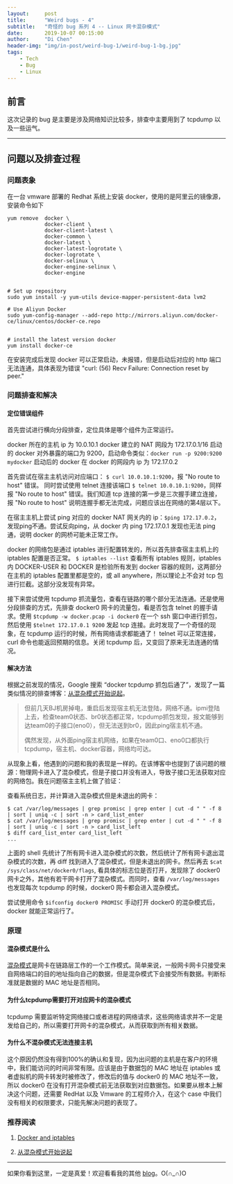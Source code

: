 ```yaml
---
layout:     post
title:      "Weird bugs - 4"
subtitle:   "奇怪的 bug 系列 4 -- Linux 网卡混杂模式"
date:       2019-10-07 00:15:00
author:     "Di Chen"
header-img: "img/in-post/weird-bug-1/weird-bug-1-bg.jpg"
tags:
    - Tech
    - Bug
    - Linux
---
```


## 前言

这次记录的 bug 是主要是涉及网络知识比较多，排查中主要用到了 tcpdump 以及一些运气。

---

## 问题以及排查过程

### 问题表象

在一台 vmware 部署的 Redhat 系统上安装 docker，使用的是阿里云的镜像源，安装命令如下

```
yum remove  docker \
            docker-client \
            docker-client-latest \
            docker-common \
            docker-latest \
            docker-latest-logrotate \
            docker-logrotate \
            docker-selinux \
            docker-engine-selinux \
            docker-engine
 
 
# Set up repository
sudo yum install -y yum-utils device-mapper-persistent-data lvm2
  
# Use Aliyun Docker
sudo yum-config-manager --add-repo http://mirrors.aliyun.com/docker-ce/linux/centos/docker-ce.repo
 
 
# install the latest version docker
yum install docker-ce
```

在安装完成后发现 docker 可以正常启动，未报错，但是启动后对应的 http 端口无法连通，具体表现为错误 "curl: (56) Recv Failure: Connection reset by peer."

### 问题排查和解决

#### 定位错误组件
首先尝试进行横向分段排查，定位具体是哪个组件为正常运行。

docker 所在的主机 ip 为 10.0.10.1
docker 建立的 NAT 网段为 172.17.0.1/16
启动的 docker 对外暴露的端口为 9200，启动命令类似：`docker run -p 9200:9200 mydocker`
启动后的 docker 在 docker 的网段内 ip 为 172.17.0.2

首先尝试在宿主主机访问对应端口： `$ curl 10.0.10.1:9200`，报 "No route to host" 错误。
同时尝试使用 telnet 连接该端口 `$ telnet 10.0.10.1:9200`，同样报 "No route to host" 错误。我们知道 tcp 连接的第一步是三次握手建立连接，报 "No route to host" 说明连握手都无法完成，问题应该出在网络的第4层以下。

在宿主主机上尝试 ping 对应的 docker NAT 网关内的 ip：`$ping 172.17.0.2`，发现ping不通。尝试反向ping，从 docker 内 ping 172.17.0.1 发现也无法 ping 通，说明 docker 的网桥可能未正常工作。

docker 的网络包是通过 iptables 进行配置转发的，所以首先排查宿主主机上的 iptables 配置是否正常。
`$ iptables --list` 查看所有 iptables 规则，iptables 内 DOCKER-USER 和 DOCKER 是检验所有发到 docker 容器的规则，这两部分在主机的 iptables 配置里都是空的，或 all anywhere，所以理论上不会对 tcp 包进行拦截。这部分没发现有异常。

接下来尝试使用 tcpdump 抓流量包，查看在链路的哪个部分无法连通。还是使用分段排查的方式，先排查 docker0 网卡的流量包，看是否包含 telnet 的握手请求。使用 `$tcpdump -w docker.pcap -i docker0` 在一个 ssh 窗口中进行抓包，然后使用 `$telnet 172.17.0.1 9200` 发起 tcp 连接。此时发现了一个奇怪的现象，在 tcpdump 运行的时候，所有网络请求都能通了！ telnet 可以正常连接，curl 命令也能返回预期的信息。关闭 tcpdump 后，又变回了原来无法连通的情况。

#### 解决方法

根据之前发现的情况，Google 搜索 “docker tcpdump 抓包后通了”，发现了一篇类似情况的排查博客：[从混杂模式开始说起](https://ieevee.com/tech/2016/11/24/promisc.html)。

> 但前几天BJ机房掉电，重启后发现宿主机无法登陆，网络不通。ipmi登陆上去，检查team0状态、br0状态都正常，tcpdump抓包发现，报文能够到达team0的子接口(eno0），但无法送到br0，因此ping宿主机不通。
> 
> 偶然发现，从外面ping宿主机网络，如果在team0口、eno0口都执行tcpdump，宿主机、docker容器，网络均可达。

从现象上看，他遇到的问题和我的表现是一样的。在该博客中也提到了该问题的根源：物理网卡进入了混杂模式，但是子接口并没有进入，导致子接口无法获取对应的网络包。我在问题宿主主机上做了验证：

查看系统日志，并计算进入混杂模式但是未退出的网卡：
```
$ cat /var/log/messages | grep promisc | grep enter | cut -d " " -f 8 | sort | uniq -c | sort -n > card_list_enter
$ cat /var/log/messages | grep promisc | grep enter | cut -d " " -f 8 | sort | uniq -c | sort -n > card_list_left
$ diff card_list_enter card_list_left
...
```

上面的 shell 先统计了所有网卡进入混杂模式的次数，然后统计了所有网卡退出混杂模式的次数，再 diff 找到进入了混杂模式，但是未退出的网卡。然后再去 `$cat /sys/class/net/docker0/flags`, 看具体的标志位是否打开，发现除了 docker0 网卡之外，其他有若干网卡打开了混杂模式。而同时，查看 `/var/log/messages` 也发现每次 tcpdump 的时候，docker0 网卡都会进入混杂模式。

尝试使用命令 `$ifconfig docker0 PROMISC` 手动打开 docker0 的混杂模式后，docker 就能正常运行了。

### 原理

#### 混杂模式是什么

[混杂模式](https://zh.wikipedia.org/wiki/%E6%B7%B7%E6%9D%82%E6%A8%A1%E5%BC%8F)是网卡在链路层工作的一个工作模式。简单来说，一般网卡网卡只接受来自网络端口的目的地址指向自己的数据，但是混杂模式下会接受所有数据。判断标准就是数据的 MAC 地址是否相同。

#### 为什么tcpdump需要打开对应网卡的混杂模式

tcpdump 需要监听特定网络接口或者进程的网络请求，这些网络请求并不一定是发给自己的，所以需要打开网卡的混杂模式，从而获取到所有相关数据。

#### 为什么不混杂模式无法连接主机

这个原因仍然没有得到100%的确认和复现，因为出问题的主机是在客户的环境中，我们能访问的时间非常有限。应该是由于数据包的 MAC 地址在 iptables 或者虚拟机的网卡转发时被修改了，修改后的值与 docker0 的 MAC 地址不一致，所以 docker0 在没有打开混杂模式前无法获取到对应数据包。如果要从根本上解决这个问题，还需要 RedHat 以及 Vmware 的工程师介入，在这个 case 中我们没有相关的权限要求，只能先解决问题的表现了。

### 推荐阅读

1. [Docker and iptables](https://docs.docker.com/network/iptables/)

2. [从混杂模式开始说起](https://ieevee.com/tech/2016/11/24/promisc.html)

---

如果你看到这里，一定是真爱！欢迎看看我的其他 [blog](http://chendi.me/)。O(∩_∩)O
